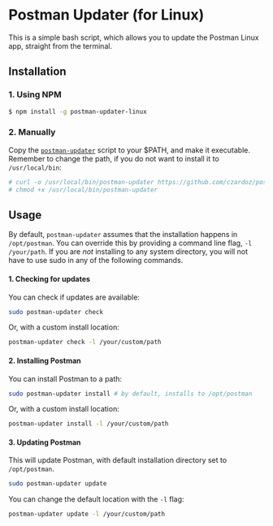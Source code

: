 # Postman Updater (for Linux)

This is a simple bash script, which allows you to update the Postman Linux app,
straight from the terminal.

## Installation

### 1. Using NPM
```bash
$ npm install -g postman-updater-linux
```

### 2. Manually

Copy the [`postman-updater`](https://github.com/czardoz/postman-updater-linux/blob/master/bin/postman-updater) script
to your $PATH, and make it executable. Remember to change the path, if you
do not want to install it to `/usr/local/bin`:

```bash
# curl -o /usr/local/bin/postman-updater https://github.com/czardoz/postman-updater-linux/blob/master/bin/postman-updater
# chmod +x /usr/local/bin/postman-updater
```

## Usage

By default, `postman-updater` assumes that the installation happens in `/opt/postman`. You can
override this by providing a command line flag, `-l /your/path`. If you are _not_ installing to any 
system directory, you will not have to use sudo in any of the following commands.

#### 1. Checking for updates

You can check if updates are available:
```bash
sudo postman-updater check
```

Or, with a custom install location:
```bash
postman-updater check -l /your/custom/path
```

#### 2. Installing Postman

You can install Postman to a path:
```bash
sudo postman-updater install # by default, installs to /opt/postman
```

Or, with a custom install location:
```bash
postman-updater install -l /your/custom/path
```

#### 3. Updating Postman

This will update Postman, with default installation directory set to `/opt/postman`.

```bash
sudo postman-updater update
```

You can change the default location with the `-l` flag:

```bash
postman-updater update -l /your/custom/path
```
